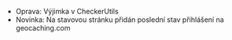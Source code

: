 
- Oprava: Výjimka v CheckerUtils
- Novinka: Na stavovou stránku přidán poslední stav přihlášení na geocaching.com
